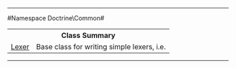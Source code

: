 

- - -

#Namespace Doctrine\Common#

<table class="title">
<tr><th colspan="2" class="title">Class Summary</th></tr>
<tr><td class="name"><a href="">Lexer</a></td><td class="description">Base class for writing simple lexers, i.e. </td></tr>
</table>

- - -

